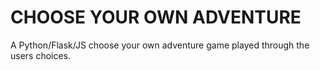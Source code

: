 CHOOSE YOUR OWN ADVENTURE
=========================

A Python/Flask/JS choose your own adventure game played through the users choices.